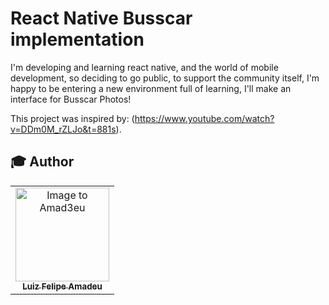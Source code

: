 # React Native Busscar implementation

I'm developing and learning react native, and the world of mobile development, so deciding to go public, to support the community itself, I'm happy to be entering a new environment full of learning, I'll make an interface for Busscar Photos!



This project was inspired by: 
(https://www.youtube.com/watch?v=DDm0M_rZLJo&t=881s).


## :mortar_board: Author

<table align="center">
    <tr>
        <td align="center">
            <a href="https://github.com/Amad3eu">
                <img src="https://avatars.githubusercontent.com/u/85834483?v=4" width="150px;" alt="Image to Amad3eu" />
                <br />
                <sub><b>Luiz Felipe Amadeu</b></sub>
          </a>
